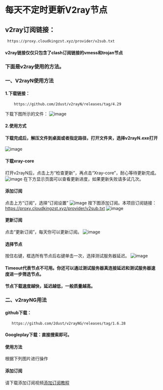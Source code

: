 # 每天不定时更新V2ray节点
## v2ray订阅链接：
     https://proxy.cloudkingzst.xyz/provider/v2sub.txt
#### v2ray链接仅仅只包含了clash订阅链接的vmess和trojan节点
### 下面是v2ray使用的方法。
### 一、V2rayN使用方法
#### 1.下载链接：
        https://github.com/2dust/v2rayN/releases/tag/4.29
下载下图所示的文件：
![image](https://user-images.githubusercontent.com/90917166/150637151-2505f768-69a2-4fb9-ba42-856a29a2355d.png)
#### 2.使用方式
#### 下载完成后，解压文件到桌面或者指定路径，打开文件夹，选择v2rayN.exe打开
![image](https://user-images.githubusercontent.com/90917166/150637214-f8901ec4-2e7c-4452-a698-f57e5e4b43d9.png)
#### 下载xray-core
打开v2rayN后，点击上方“检查更新”，再点击“Xray-core”，耐心等待更新完成。
![image](https://user-images.githubusercontent.com/90917166/150637286-e5774163-2fae-415d-b351-98702b1d5e94.png)
在下方显示页面可以查看更新进度，如果更新失败请多试几次。
#### 添加订阅
点击上方“订阅”，选择“订阅设置”
![image](https://user-images.githubusercontent.com/90917166/150637359-7943940d-9697-4a7b-bd38-b9213d37ca46.png)
按下图添加订阅。本项目订阅链接：
      https://proxy.cloudkingzst.xyz/provider/v2sub.txt
   ![image](https://user-images.githubusercontent.com/90917166/150637526-c347e10d-6789-48a1-8d21-3400a6f72736.png)
 #### 更新订阅
 点击“更新订阅”，每天你可以更新订阅。
 ![image](https://user-images.githubusercontent.com/90917166/150637556-572f549f-4db9-426b-ac51-26c7bf57228d.png)
#### 选择节点
按住右键，框选所有节点后右键单击一次，选择测试服务器延迟。
![image](https://user-images.githubusercontent.com/90917166/150637778-31e58f2e-3608-48ed-b25e-406f0267a1c3.png)
#### Timeout代表节点不可用。你还可以通过测试服务器真连接延迟和测试服务器速度进一步筛选节点。
#### 节点下载速度越快，延迟越低，一般质量越高。

### 二、v2rayNG用法
#### github下载：
       https://github.com/2dust/v2rayNG/releases/tag/1.6.28
#### Googleplay下载：直接搜索即可。
#### 使用方法
根据下列图片进行操作
#### 添加订阅
请下载添加订阅视频[添加订阅教程](v2rayNG.mp4)









